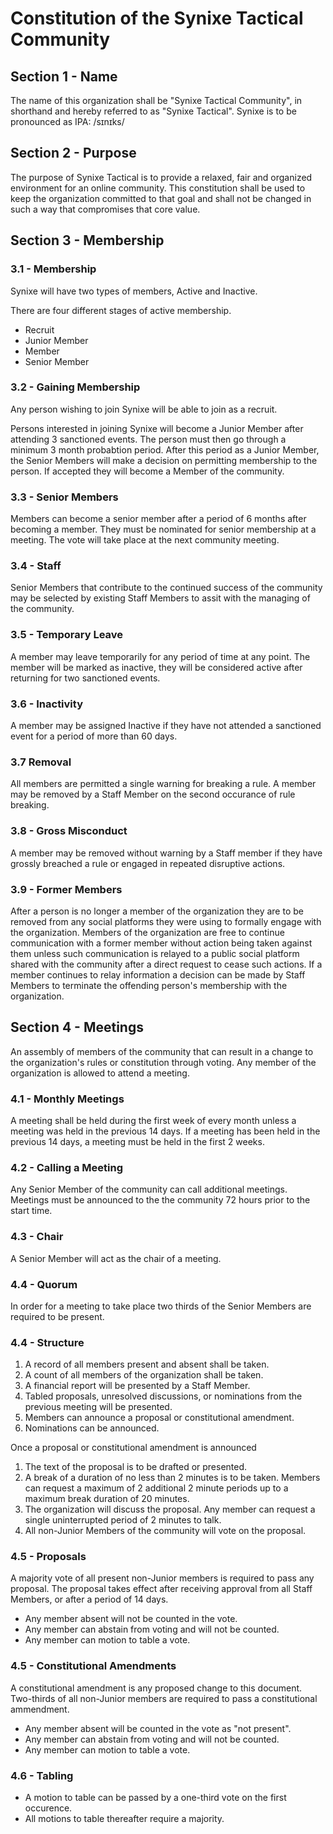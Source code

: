 # Constitution of the Synixe Tactical Community

## Section 1 - Name

The name of this organization shall be "Synixe Tactical Community", in shorthand and hereby referred to as "Synixe Tactical". Synixe is to be pronounced as IPA: /sɪnɪks/

## Section 2 - Purpose

The purpose of Synixe Tactical is to provide a relaxed, fair and organized environment for an online community.
This constitution shall be used to keep the organization committed to that goal and shall not be changed in such a way that compromises that core value.

## Section 3 - Membership

### 3.1 - Membership

Synixe will have two types of members, Active and Inactive.

There are four different stages of active membership.

- Recruit
- Junior Member
- Member
- Senior Member

### 3.2 - Gaining Membership

Any person wishing to join Synixe will be able to join as a recruit.

Persons interested in joining Synixe will become a Junior Member after attending 3 sanctioned events. The person must then go through a minimum 3 month probabtion period. After this period as a Junior Member, the Senior Members will make a decision on permitting membership to the person. If accepted they will become a Member of the community.

### 3.3 - Senior Members

Members can become a senior member after a period of 6 months after becoming a member. They must be nominated for senior membership at a meeting. The vote will take place at the next community meeting.

### 3.4 - Staff

Senior Members that contribute to the continued success of the community may be selected by existing Staff Members to assit with the managing of the community.

### 3.5 - Temporary Leave

A member may leave temporarily for any period of time at any point. The member will be marked as inactive, they will be considered active after returning for two sanctioned events.

### 3.6 - Inactivity

A member may be assigned Inactive if they have not attended a sanctioned event for a period of more than 60 days.

### 3.7 Removal

All members are permitted a single warning for breaking a rule. A member may be removed by a Staff Member on the second occurance of rule breaking.

### 3.8 - Gross Misconduct

A member may be removed without warning by a Staff member if they have grossly breached a rule or engaged in repeated disruptive actions.

### 3.9 - Former Members

After a person is no longer a member of the organization they are to be removed from any social platforms they were using to formally engage with the organization.
Members of the organization are free to continue communication with a former member without action being taken against them unless such communication is relayed to a public social platform shared with the community after a direct request to cease such actions.
If a member continues to relay information a decision can be made by Staff Members to terminate the offending person's membership with the organization.

## Section 4 - Meetings

An assembly of members of the community that can result in a change to the organization's rules or constitution through voting. Any member of the organization is allowed to attend a meeting.

### 4.1 - Monthly Meetings

A meeting shall be held during the first week of every month unless a meeting was held in the previous 14 days. If a meeting has been held in the previous 14 days, a meeting must be held in the first 2 weeks.

### 4.2 - Calling a Meeting

Any Senior Member of the community can call additional meetings. Meetings must be announced to the the community 72 hours prior to the start time.

### 4.3 - Chair

A Senior Member will act as the chair of a meeting.

### 4.4 - Quorum

In order for a meeting to take place two thirds of the Senior Members are required to be present.

### 4.4 - Structure

1. A record of all members present and absent shall be taken.
2. A count of all members of the organization shall be taken.
3. A financial report will be presented by a Staff Member.
4. Tabled proposals, unresolved discussions, or nominations from the previous meeting will be presented.
5. Members can announce a proposal or constitutional amendment.
6. Nominations can be announced.

Once a proposal or constitutional amendment is announced

1. The text of the proposal is to be drafted or presented.
2. A break of a duration of no less than 2 minutes is to be taken. Members can request a maximum of 2 additional 2 minute periods up to a maximum break duration of 20 minutes.
3. The organization will discuss the proposal. Any member can request a single uninterrupted period of 2 minutes to talk.
4. All non-Junior Members of the community will vote on the proposal.

### 4.5 - Proposals

A majority vote of all present non-Junior members is required to pass any proposal. The proposal takes effect after receiving approval from all Staff Members, or after a period of 14 days.

- Any member absent will not be counted in the vote.
- Any member can abstain from voting and will not be counted.
- Any member can motion to table a vote.

### 4.5 - Constitutional Amendments

A constitutional amendment is any proposed change to this document. Two-thirds of all non-Junior members are required to pass a constitutional ammendment.

- Any member absent will be counted in the vote as "not present".
- Any member can abstain from voting and will not be counted.
- Any member can motion to table a vote.

### 4.6 - Tabling

- A motion to table can be passed by a one-third vote on the first occurence.
- All motions to table thereafter require a majority.
